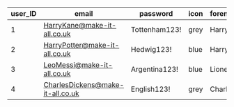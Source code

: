 user_ID | email | password | icon | forename | surname | role | lightmode
|---|---|---|---|---|---|---|---|
| 1 | HarryKane@make-it-all.co.uk      | Tottenham123! | grey | Harry    | Kane    | TL       |         0 |
| 2 | HarryPotter@make-it-all.co.uk    | Hedwig123! | blue | Harry    | Potter  | Employee |         0 |
| 3 | LeoMessi@make-it-all.co.uk       | Argentina123! | blue | Lionel   | Messi   | Manager  |         1 |
| 4 | CharlesDickens@make-it-all.co.uk | English123! | grey | Charles  | Dickens | Employee |         0 |

